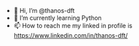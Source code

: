 - 👋 Hi, I’m @thanos-dft
- 🌱 I’m currently learning Python
- 📫 How to reach me my linked in profile is https://www.linkedin.com/in/thanos-dft/


<!---
thanos-dft/thanos-dft is a ✨ special ✨ repository because its `README.md` (this file) appears on your GitHub profile.
You can click the Preview link to take a look at your changes.
--->
